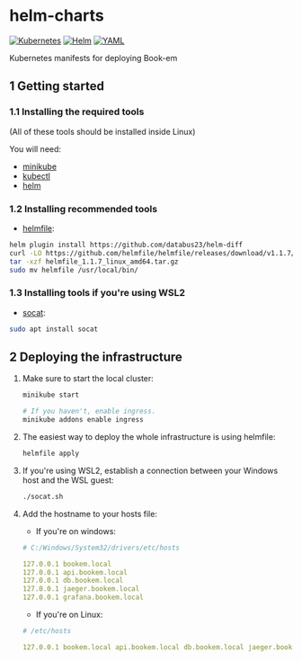 # helm-charts

[![Kubernetes](https://img.shields.io/badge/Kubernetes-326CE5?logo=kubernetes&logoColor=fff)](#)
[![Helm](https://img.shields.io/badge/Helm-0F1689?logo=helm&logoColor=fff)](#)
[![YAML](https://img.shields.io/badge/YAML-CB171E?logo=yaml&logoColor=fff)](#)

Kubernetes manifests for deploying Book-em

## 1 Getting started

### 1.1 Installing the required tools

(All of these tools should be installed inside Linux)

You will need:

- [minikube](https://minikube.sigs.k8s.io/docs/start/?arch=%2Flinux%2Fx86-64%2Fstable%2Fbinary+download)
- [kubectl](https://kubernetes.io/releases/download/)
- [helm](https://helm.sh/docs/intro/quickstart/)

### 1.2 Installing recommended tools

- [helmfile](https://github.com/helmfile/helmfile):
```sh
helm plugin install https://github.com/databus23/helm-diff
curl -LO https://github.com/helmfile/helmfile/releases/download/v1.1.7/helmfile_1.1.7_linux_amd64.tar.gz
tar -xzf helmfile_1.1.7_linux_amd64.tar.gz
sudo mv helmfile /usr/local/bin/
```

### 1.3 Installing tools if you're using WSL2

- [socat](https://www.baeldung.com/linux/socat-command):
```sh
sudo apt install socat
```

## 2 Deploying the infrastructure

1. Make sure to start the local cluster:

    ```sh
    minikube start

    # If you haven't, enable ingress.
    minikube addons enable ingress
    ```

2. The easiest way to deploy the whole infrastructure is using helmfile:

    ```sh
    helmfile apply
    ```

3. If you're using WSL2, establish a connection between your Windows host and the WSL guest:

    ```sh
    ./socat.sh
    ```

4. Add the hostname to your hosts file:

    - If you're on windows:
    ```yml
    # C:/Windows/System32/drivers/etc/hosts

    127.0.0.1 bookem.local
    127.0.0.1 api.bookem.local
    127.0.0.1 db.bookem.local
    127.0.0.1 jaeger.bookem.local
    127.0.0.1 grafana.bookem.local
    ```

    - If you're on Linux:
    ```yml
    # /etc/hosts

    127.0.0.1 bookem.local api.bookem.local db.bookem.local jaeger.bookem.local grafana.bookem.local
    ```